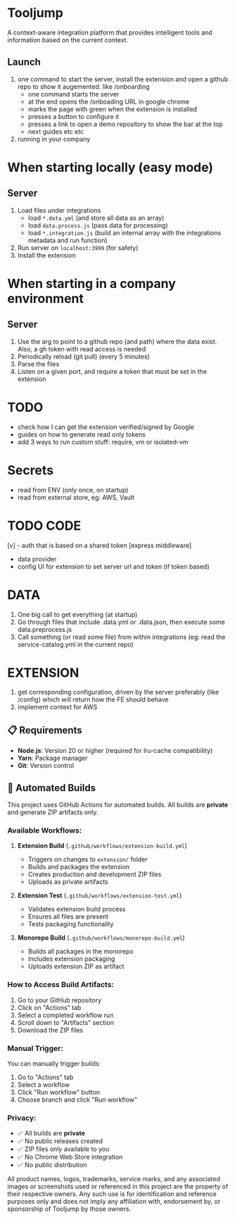# Tooljump

A context-aware integration platform that provides intelligent tools and information based on the current context.

## Launch

1. one command to start the server, install the extension and open a github repo to show it augemented. like /onboarding
    - one command starts the server
    - at the end opens the /onboading URL in google chrome
    - marks the page with green when the extension is installed
    - presses a button to configure it
    - presses a link to open a demo repository to show the bar at the top
    - next guides etc etc
2. running in your company

# When starting locally (easy mode)
## Server
1. Load files under integrations
    - load `*.data.yml` (and store all data as an array)
    - load `data.process.js` (pass data for processing)
    - load `*.integration.js` (build an internal array with the integrations metadata and run function)
2. Run server on `localhost:3999` (for safety)
3. Install the extension

# When starting in a company environment
## Server
1. Use the arg to point to a github repo (and path) where the data exist. Also, a gh token with read access is needed
2. Periodically reload (git pull) (every 5 minutes)
3. Parse the files
4. Listen on a given port, and require a token that must be set in the extension


# TODO
- check how I can get the extension verified/signed by Google
- guides on how to generate read only tokens
- add 3 ways to run custom stuff: require, vm or isolated-vm




# Secrets
- read from ENV (only once, on startup)
- read from external store, eg: AWS, Vault


# TODO CODE
[v] - auth that is based on a shared token [express middleware]
- data provider
- config UI for extension to set server url  and token (if token based)

# DATA
1. One big call to get everything (at startup)
2. Go through files that include .data.yml or .data.json, then execute some data.preprocess.js
2. Call something (or read some file) from within integrations (eg: read the service-catalog.yml in the current repo)

# EXTENSION
1. get corresponding configuration, driven by the server preferably (like /config) which will return how the FE should behave
2. implement context for AWS



## 📋 Requirements

- **Node.js**: Version 20 or higher (required for lru-cache compatibility)
- **Yarn**: Package manager
- **Git**: Version control

## 🚀 Automated Builds

This project uses GitHub Actions for automated builds. All builds are **private** and generate ZIP artifacts only.

### Available Workflows:

1. **Extension Build** (`.github/workflows/extension-build.yml`)
   - Triggers on changes to `extension/` folder
   - Builds and packages the extension
   - Creates production and development ZIP files
   - Uploads as private artifacts

2. **Extension Test** (`.github/workflows/extension-test.yml`)
   - Validates extension build process
   - Ensures all files are present
   - Tests packaging functionality

3. **Monorepo Build** (`.github/workflows/monorepo-build.yml`)
   - Builds all packages in the monorepo
   - Includes extension packaging
   - Uploads extension ZIP as artifact

### How to Access Build Artifacts:

1. Go to your GitHub repository
2. Click on "Actions" tab
3. Select a completed workflow run
4. Scroll down to "Artifacts" section
5. Download the ZIP files

### Manual Trigger:

You can manually trigger builds:
1. Go to "Actions" tab
2. Select a workflow
3. Click "Run workflow" button
4. Choose branch and click "Run workflow"

### Privacy:

- ✅ All builds are **private**
- ✅ No public releases created
- ✅ ZIP files only available to you
- ✅ No Chrome Web Store integration
- ✅ No public distribution






All product names, logos, trademarks, service marks, and any associated images or screenshots used or referenced in this project are the property of their respective owners. Any such use is for identification and reference purposes only and does not imply any affiliation with, endorsement by, or sponsorship of Tooljump by those owners.